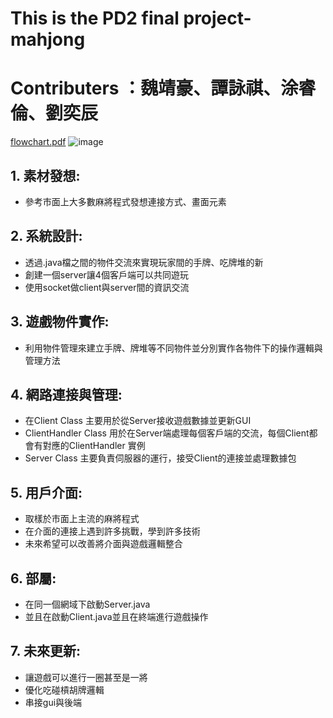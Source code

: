 # This is the PD2 final project-mahjong
# Contributers ：魏靖豪、譚詠祺、涂睿倫、劉奕辰
[flowchart.pdf](https://github.com/user-attachments/files/15876938/Untitgled.pdf)
![image](https://github.com/edwei06/pd2-final-project/assets/80562201/b26b03e2-dbc3-4de2-b61e-8b4ea8db63a6)

## 1. 素材發想:
* 參考市面上大多數麻將程式發想連接方式、畫面元素
## 2. 系統設計:
* 透過.java檔之間的物件交流來實現玩家間的手牌、吃牌堆的新
* 創建一個server讓4個客戶端可以共同遊玩
* 使用socket做client與server間的資訊交流
## 3. 遊戲物件實作:
* 利用物件管理來建立手牌、牌堆等不同物件並分別實作各物件下的操作邏輯與管理方法
## 4. 網路連接與管理:
* 在Client Class 主要用於從Server接收遊戲數據並更新GUI
* ClientHandler Class 用於在Server端處理每個客戶端的交流，每個Client都會有對應的ClientHandler 實例
* Server Class 主要負責伺服器的運行，接受Client的連接並處理數據包
## 5. 用戶介面:
* 取樣於市面上主流的麻將程式
* 在介面的連接上遇到許多挑戰，學到許多技術
* 未來希望可以改善將介面與遊戲邏輯整合
## 6. 部屬:
* 在同一個網域下啟動Server.java
* 並且在啟動Client.java並且在終端進行遊戲操作
## 7. 未來更新:
* 讓遊戲可以進行一圈甚至是一將
* 優化吃碰槓胡牌邏輯
* 串接gui與後端
